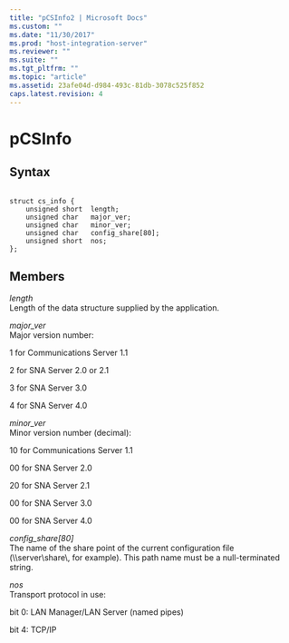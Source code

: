 ```yaml
---
title: "pCSInfo2 | Microsoft Docs"
ms.custom: ""
ms.date: "11/30/2017"
ms.prod: "host-integration-server"
ms.reviewer: ""
ms.suite: ""
ms.tgt_pltfrm: ""
ms.topic: "article"
ms.assetid: 23afe04d-d984-493c-81db-3078c525f852
caps.latest.revision: 4
---
```

# pCSInfo
## Syntax  
  
```  
  
struct cs_info {  
    unsigned short  length;  
    unsigned char   major_ver;  
    unsigned char   minor_ver;  
    unsigned char   config_share[80];  
    unsigned short  nos;  
};  
```  
  
## Members  
 *length*  
 Length of the data structure supplied by the application.  
  
 *major_ver*  
 Major version number:  
  
 1 for Communications Server 1.1  
  
 2 for SNA Server 2.0 or 2.1  
  
 3 for SNA Server 3.0  
  
 4 for SNA Server 4.0  
  
 *minor_ver*  
 Minor version number (decimal):  
  
 10 for Communications Server 1.1  
  
 00 for SNA Server 2.0  
  
 20 for SNA Server 2.1  
  
 00 for SNA Server 3.0  
  
 00 for SNA Server 4.0  
  
 *config_share[80]*  
 The name of the share point of the current configuration file (\\\server\share\\, for example). This path name must be a null-terminated string.  
  
 *nos*  
 Transport protocol in use:  
  
 bit 0: LAN Manager/LAN Server (named pipes)  
  
 bit 4: TCP/IP